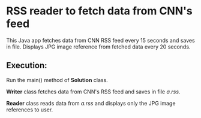 # RSS reader to fetch data from CNN's feed
This Java app fetches data from CNN RSS feed every 15 seconds and saves in file. Displays JPG image reference from fetched data every 20 seconds.

## Execution:
Run the main() method of **Solution** class.

**Writer** class fetches data from CNN's RSS feed and saves in file *a.rss*.

**Reader** class reads data from *a.rss* and displays only the JPG image references to user.

